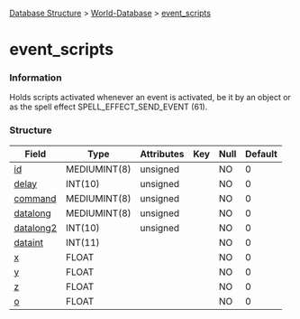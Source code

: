 [Database Structure](Database-Structure) > [World-Database](World-Database) > [event_scripts](event_scripts)

# event\_scripts

### Information

Holds scripts activated whenever an event is activated, be it by an object or as the spell effect SPELL\_EFFECT\_SEND\_EVENT (61).

### Structure

| Field                            | Type         | Attributes   | Key | Null | Default |
|----------------------------------|--------------|--------------|-----|------|---------|
| [id](scripts#id)                 | MEDIUMINT(8) | unsigned     |     | NO   | 0       |
| [delay](scripts#delay)           | INT(10)      | unsigned     |     | NO   | 0       |
| [command](scripts#command)       | MEDIUMINT(8) | unsigned     |     | NO   | 0       |
| [datalong](scripts#otherfields)  | MEDIUMINT(8) | unsigned     |     | NO   | 0       |
| [datalong2](scripts#otherfields) | INT(10)      | unsigned     |     | NO   | 0       |
| [dataint](scripts#otherfields)   | INT(11)      |              |     | NO   | 0       |
| [x](scripts#otherfields)         | FLOAT        |              |     | NO   | 0       |
| [y](scripts#otherfields)         | FLOAT        |              |     | NO   | 0       |
| [z](scripts#otherfields)         | FLOAT        |              |     | NO   | 0       |
| [o](scripts#otherfields)         | FLOAT        |              |     | NO   | 0       |

